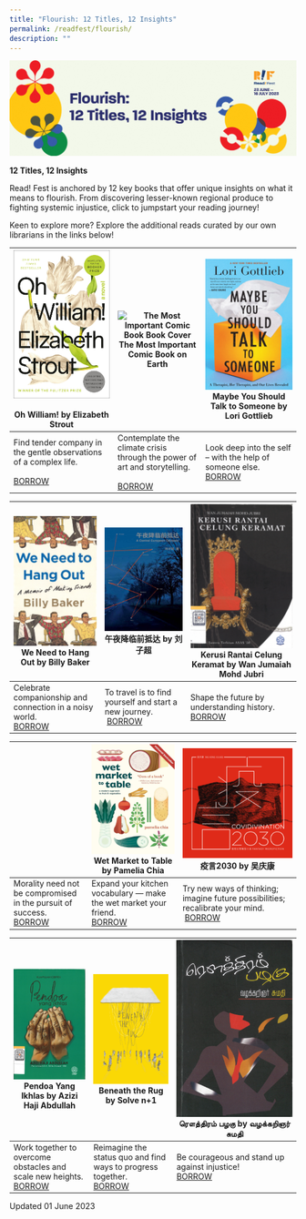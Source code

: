 ```yaml
---
title: "Flourish: 12 Titles, 12 Insights"
permalink: /readfest/flourish/
description: ""
---
```

![banner RF](\images\RF23\rf23_flourish.png)

**12 Titles, 12 Insights**

Read! Fest is anchored by 12 key books that offer unique insights on what it means to flourish. From discovering lesser-known regional produce to fighting systemic injustice, click to jumpstart your reading journey!

Keen to explore more? Explore the additional reads curated by our own librarians in the links below!



| ![Oh! William book cover](/images/RF23/oh%20william.jpg)<br><br>**Oh William! by Elizabeth Strout** | ![The Most Important Comic Book Book Cover](/images/RF23/the%20most%20important%20comic%20book.png)<br>**The Most Important Comic Book on Earth** | ![Maybe You Should Talk to Someone](/images/RF23/maybe%20you%20should.jpg)<br>**Maybe You Should Talk to Someone by Lori Gottlieb** |
| -------- | -------- | -------- |
| Find tender company in the gentle observations of a complex life.&nbsp;<br><br> [BORROW](https://go.gov.sg/rf23-rp1) | Contemplate the climate crisis through the power of art and storytelling. <br><br>[BORROW](https://go.gov.sg/rf23-rp4)| Look deep into the self – with the help of someone else. <br> [BORROW](https://go.gov.sg/rf23-rp2)|



| ![We Need to Hang Out Book Cover](/images/RF23/we%20need%20to%20hang%20out.png)<br> **We Need to Hang Out&nbsp;by Billy Baker** | ![Central European Odyssey Book Cover](/images/RF23/central%20european.png)**午夜降临前抵达**&nbsp;**by**&nbsp;**刘子超** |  ![Kerusi Book Cover](/images/RF23/kerusi.png)Kerusi Rantai Celung Keramat&nbsp;by Wan Jumaiah Mohd Jubri |
| -------- | -------- | -------- |
| Celebrate companionship and connection in a noisy world. <br> [BORROW](https://go.gov.sg/rf23-rp3) | To travel is to find yourself and start a new journey. <br>&nbsp;[BORROW](https://go.gov.sg/rf23-rp5)     | Shape the future by understanding history. <br> [BORROW](https://go.gov.sg/rf23-rp9)     |



|  | ![Wet Market to Table Book Cover](/images/RF23/wet%20market%20to%20table.png) <br> **Wet Market to Table by Pamelia Chia** | ![Covidivination 2030](/images/RF23/covidivination.png) **疫言**2030&nbsp;by&nbsp;**吴庆康** |
| -------- | -------- | -------- |
| Morality need not be compromised in the pursuit of success.&nbsp;<br> [BORROW](https://go.gov.sg/rf23-rp11)    | Expand your kitchen vocabulary — make the wet market your friend. <br>[BORROW](https://go.gov.sg/rf23-rp6)     | Try new ways of thinking; imagine future possibilities; recalibrate your mind. <br>&nbsp;[BORROW](https://go.gov.sg/rf23-rp10)     |



| ![Pendoa Book Cover](/images/RF23/pendoa.png) <br> **Pendoa Yang Ikhlas by Azizi Haji Abdullah** | ![Beneath the Rug Book Cover](/images/RF23/beneath%20the%20rug.jpg) <br> **Beneath the Rug by Solve n+1** | ![Rowthiram Pazhagu Book Cover](/images/RF23/rowthiram%20pazhagu.jpg)**ரௌத்திரம் பழகு&nbsp;by&nbsp;வழக்கறிஞர் சுமதி** |
| -------- | -------- | -------- |
| Work together to overcome obstacles and scale new heights.&nbsp;<br> [BORROW](https://go.gov.sg/rf23-rp8)     | Reimagine the status quo and find ways to progress together. <br>[BORROW](https://go.gov.sg/rf23-rp7)    | Be courageous and stand up against injustice! <br> [BORROW](https://go.gov.sg/rf23-rp12)    |





Updated 01 June 2023